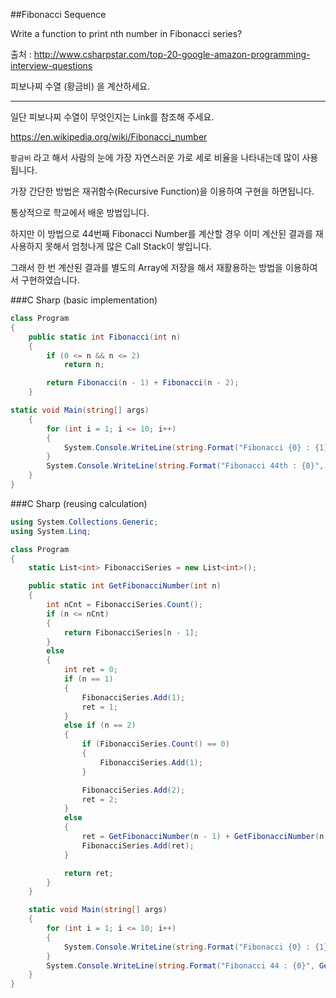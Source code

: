 ##Fibonacci Sequence

Write a function to print nth number in Fibonacci series?

출처 : <http://www.csharpstar.com/top-20-google-amazon-programming-interview-questions>

피보나찌 수열 (황금비) 을 계산하세요.

---

일단 피보나찌 수열이 무엇인지는 Link를 참조해 주세요.

<https://en.wikipedia.org/wiki/Fibonacci_number>

`황금비` 라고 해서 사람의 눈에 가장 자연스러운 가로 세로 비율을 나타내는데 많이 사용됩니다.

가장 간단한 방법은 재귀함수(Recursive Function)을 이용하여 구현을 하면됩니다.

통상적으로 학교에서 배운 방법입니다.

하지만 이 방법으로 44번째 Fibonacci Number를 계산할 경우 이미 계산된 결과를 재사용하지 못해서 엄청나게 많은 Call Stack이 쌓입니다.  

그래서 한 번 계산된 결과를 별도의 Array에 저장을 해서 재활용하는 방법을 이용하여서 구현하였습니다.  


###C Sharp (basic implementation)

```C#
class Program
{
    public static int Fibonacci(int n)
    {
        if (0 <= n && n <= 2)
            return n;

        return Fibonacci(n - 1) + Fibonacci(n - 2);
    }

static void Main(string[] args)
    {
        for (int i = 1; i <= 10; i++)
        {
            System.Console.WriteLine(string.Format("Fibonacci {0} : {1}", i, Fibonacci(i)));
        }
        System.Console.WriteLine(string.Format("Fibonacci 44th : {0}", Fibonacci(44)));
    }
}
```

###C Sharp (reusing calculation)
```C#
using System.Collections.Generic;
using System.Linq;

class Program
{
    static List<int> FibonacciSeries = new List<int>();

    public static int GetFibonacciNumber(int n)
    {
        int nCnt = FibonacciSeries.Count();
        if (n <= nCnt)
        {
            return FibonacciSeries[n - 1];
        }
        else
        {
            int ret = 0;
            if (n == 1)
            {
                FibonacciSeries.Add(1);
                ret = 1;
            }
            else if (n == 2)
            {
                if (FibonacciSeries.Count() == 0)
                {
                    FibonacciSeries.Add(1);
                }

                FibonacciSeries.Add(2);
                ret = 2;
            }
            else
            {
                ret = GetFibonacciNumber(n - 1) + GetFibonacciNumber(n - 2);
                FibonacciSeries.Add(ret);
            }

            return ret;
        }
    }

    static void Main(string[] args)
    {
        for (int i = 1; i <= 10; i++)
        {
            System.Console.WriteLine(string.Format("Fibonacci {0} : {1}", i, GetFibonacciNumber(i)));
        }
        System.Console.WriteLine(string.Format("Fibonacci 44 : {0}", GetFibonacciNumber(44)));
    }
}
```
